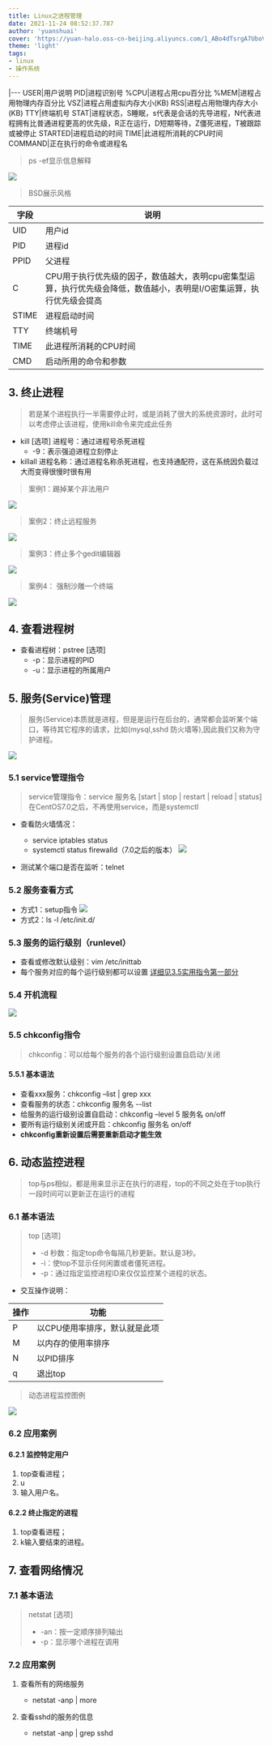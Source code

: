 ```yaml
---
title: Linux之进程管理
date: 2021-11-24 08:52:37.787
author: 'yuanshuai'
cover: 'https://yuan-halo.oss-cn-beijing.aliyuncs.com/1_ABo4dTsrgA7UboVI7c6yIA.jpeg'
theme: 'light'
tags: 
- linux
- 操作系统
---
```


|---
USER|用户说明
PID|进程识别号
%CPU|进程占用cpu百分比
%MEM|进程占用物理内存百分比
VSZ|进程占用虚拟内存大小(KB)
RSS|进程占用物理内存大小(KB)
TTY|终端机号
STAT|进程状态，S睡眠，s代表是会话的先导进程，N代表进程拥有比普通进程更高的优先级，R正在运行，D短期等待，Z僵死进程，T被跟踪或被停止
STARTED|进程启动的时间
TIME|此进程所消耗的CPU时间
COMMAND|正在执行的命令或进程名

> ps -ef显示信息解释

![](https://hexobbblog.oss-cn-beijing.aliyuncs.com/images/linux/3.9psef.png)

> BSD展示风格

字段|说明
---|---
UID|用户id
PID|进程id
PPID|父进程
C|CPU用于执行优先级的因子，数值越大，表明cpu密集型运算，执行优先级会降低，数值越小，表明是I/O密集运算，执行优先级会提高
STIME|进程启动时间
TTY|终端机号
TIME|此进程所消耗的CPU时间
CMD|启动所用的命令和参数

## 3. 终止进程

> 若是某个进程执行一半需要停止时，或是消耗了很大的系统资源时，此时可以考虑停止该进程，使用kill命令来完成此任务

* kill [选项] 进程号：通过进程号杀死进程
  * -9：表示强迫进程立刻停止
* killall 进程名称：通过进程名称杀死进程，也支持通配符，这在系统因负载过大而变得很慢时很有用

> 案例1：踢掉某个非法用户

![](https://hexobbblog.oss-cn-beijing.aliyuncs.com/images/linux/3.10%E6%A1%88%E4%BE%8B1.jpg)

> 案例2：终止远程服务

![](https://hexobbblog.oss-cn-beijing.aliyuncs.com/images/linux/3.10%E6%A1%88%E4%BE%8B2.jpg)

> 案例3：终止多个gedit编辑器

![](https://hexobbblog.oss-cn-beijing.aliyuncs.com/images/linux/3.10%E6%A1%88%E4%BE%8B3.jpg)

> 案例4： 强制沙雕一个终端

![](https://hexobbblog.oss-cn-beijing.aliyuncs.com/images/linux/3.10%E6%A1%88%E4%BE%8B4.jpg)

## 4. 查看进程树

* 查看进程树：pstree [选项]
  * -p：显示进程的PID
  * -u：显示进程的所属用户

## 5. 服务(Service)管理

> 服务(Service)本质就是进程，但是是运行在后台的，通常都会监听某个端口，等待其它程序的请求，比如(mysql,sshd 防火墙等),因此我们又称为守护进程。

![](https://hexobbblog.oss-cn-beijing.aliyuncs.com/images/linux/3.10%E6%9C%8D%E5%8A%A1%E8%AF%B4%E6%98%8E.jpg)

### 5.1 service管理指令

> service管理指令：service 服务名 [start | stop | restart | reload | status]
> 在CentOS7.0之后，不再使用service，而是systemctl

* 查看防火墙情况：
  * service iptables status
  * systemctl status firewalld（7.0之后的版本）
![](https://hexobbblog.oss-cn-beijing.aliyuncs.com/images/linux/3.10%E6%89%93%E5%BC%80%E5%85%B3%E9%97%AD%E9%98%B2%E7%81%AB%E5%A2%99.jpg)

* 测试某个端口是否在监听：telnet

### 5.2 服务查看方式

* 方式1：setup指令
![](https://hexobbblog.oss-cn-beijing.aliyuncs.com/images/linux/3.10%E6%9F%A5%E7%9C%8B%E7%B3%BB%E7%BB%9F%E6%9C%8D%E5%8A%A1.jpg)
* 方式2：ls -l /etc/init.d/

### 5.3 服务的运行级别（runlevel）

* 查看或修改默认级别：vim /etc/inittab
* 每个服务对应的每个运行级别都可以设置
[详细见3.5实用指令第一部分](3.5实用指令.md)

### 5.4 开机流程

![](https://hexobbblog.oss-cn-beijing.aliyuncs.com/images/linux/3.10%E5%BC%80%E6%9C%BA%E6%B5%81%E7%A8%8B.png)

### 5.5 chkconfig指令

> chkconfig：可以给每个服务的各个运行级别设置自启动/关闭

#### 5.5.1 基本语法

* 查看xxx服务：chkconfig –list | grep xxx
* 查看服务的状态：chkconfig 服务名 --list
* 给服务的运行级别设置自启动：chkconfig –level 5 服务名 on/off
* 要所有运行级别关闭或开启：chkconfig 服务名 on/off
* **chkconfig重新设置后需要重新启动才能生效**

## 6. 动态监控进程

> top与ps相似，都是用来显示正在执行的进程，top的不同之处在于top执行一段时间可以更新正在运行的进程

### 6.1 基本语法

> top [选项]
>
>* -d 秒数：指定top命令每隔几秒更新。默认是3秒。
>* -i：使top不显示任何闲置或者僵死进程。
>* -p：通过指定监控进程ID来仅仅监控某个进程的状态。

* 交互操作说明：

操作|功能
---|---
P|以CPU使用率排序，默认就是此项
M|以内存的使用率排序
N|以PID排序
q|退出top

>动态进程监控图例

![](https://hexobbblog.oss-cn-beijing.aliyuncs.com/images/linux/3.10%E5%8A%A8%E6%80%81%E8%BF%9B%E7%A8%8B%E7%9B%91%E6%8E%A7%E5%9B%BE%E4%BE%8B.jpg)

### 6.2 应用案例

#### 6.2.1  监控特定用户

1. top查看进程；
2. u
3. 输入用户名。

#### 6.2.2 终止指定的进程

1. top查看进程；
2. k输入要结束的进程。

## 7. 查看网络情况

### 7.1 基本语法

> netstat [选项]
>
> * -an：按一定顺序排列输出
> * -p：显示哪个进程在调用

### 7.2 应用案例

1. 查看所有的网络服务
    * netstat -anp | more

2. 查看sshd的服务的信息
    * netstat -anp | grep sshd